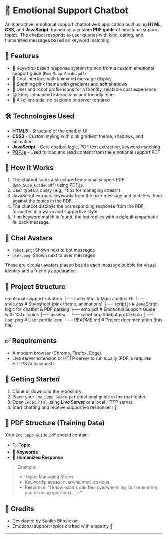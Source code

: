 # 💖 Emotional Support Chatbot

An interactive, emotional support chatbot web application built using **HTML**, **CSS**, and **JavaScript**, trained on a custom **PDF guide** of emotional support topics. The chatbot responds to user queries with kind, caring, and humanized messages based on keyword matching.

## 🌟 Features

- 🧠 Keyword-based response system trained from a custom emotional support guide (`Emo_Supp_Guide.pdf`)
- 💬 Chat interface with animated message display
- 🎨 Soothing pink theme with gradients and soft shadows
- 👤 User and robot profile icons for a friendly, relatable chat experience
- 😊 Emoji-enhanced interactions and friendly tone
- 📂 All client-side: no backend or server required

## 🛠️ Technologies Used

- **HTML5** - Structure of the chatbot UI
- **CSS3** - Custom styling with pink gradient theme, shadows, and animation
- **JavaScript** - Core chatbot logic, PDF text extraction, keyword matching
- **[PDF.js](https://mozilla.github.io/pdf.js/)** - Used to load and read content from the emotional support PDF

## 📄 How It Works

1. The chatbot loads a structured emotional support PDF (`Emo_Supp_Guide.pdf`) using PDF.js.
2. User types a query (e.g., "tips for managing stress").
3. JavaScript extracts keywords from the user message and matches them against the topics in the PDF.
4. The chatbot displays the corresponding response from the PDF, formatted in a warm and supportive style.
5. If no keyword match is found, the bot replies with a default empathetic fallback message.

## 👤 Chat Avatars

- `robot.png`: Shown next to bot messages
- `user.png`: Shown next to user messages

These are circular avatars placed beside each message bubble for visual identity and a friendly appearance.

## 📁 Project Structure

emotional-support-chatbot/
├── index.html # Main chatbot UI
├── style.css # Stylesheet (pink theme, animations)
├── script.js # JavaScript logic for chatbot & PDF parsing
├── emo.pdf # Emotional Support Guide with 100+ topics
├── assets/
│ └── robot.png #Robot profile icon
│  ── user.png # User profile icon
└── README.md # Project documentation (this file)


## ✅ Requirements

- A modern browser (Chrome, Firefox, Edge)
- Live server extension or HTTP server to run locally (PDF.js requires HTTPS or localhost)

## 🚀 Getting Started

1. Clone or download the repository.
2. Place your `Emo_Supp_Guide.pdf` emotional guide in the root folder.
3. Open `index.html` using **Live Server** or a local HTTP server.
4. Start chatting and receive supportive responses! 💌

## 📘 PDF Structure (Training Data)

Your `Emo_Supp_Guide.pdf` should contain:
- 🏷️ **Topic**
- 🔑 **Keywords**
- 💬 **Humanized Response**

> Example:
> - Topic: Managing Stress  
> - Keywords: stress, overwhelmed, anxious  
> - Response: “I know exams can feel overwhelming, but remember, you're doing your best... ✨”

## 🙏 Credits

- Developed by Sanika Bhostekar.
- Emotional support topics crafted with empathy 💝

---


